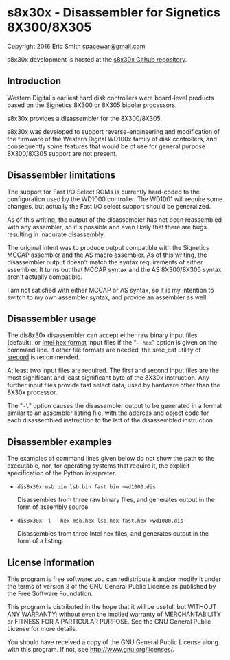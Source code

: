 # s8x30x - Disassembler for Signetics 8X300/8X305

Copyright 2016 Eric Smith <spacewar@gmail.com>

s8x30x development is hosted at the
[s8x30x Github repository](https://github.com/brouhaha/s8x30x/).

## Introduction

Western Digital's earliest hard disk controllers were board-level
products based on the Signetics 8X300 or 8X305 bipolar processors.

s8x30x provides a disassembler for the 8X300/8X305.

s8x30x was developed to support reverse-engineering and modification of
the firmware of the Western Digital WD100x family of disk controllers,
and consequently some features that would be of use for general purpose
8X300/8X305 support are not present.

## Disassembler limitations

The support for Fast I/O Select ROMs is currently hard-coded to the
configuration used by the WD1000 controller. The WD1001 will require
some changes, but actually the Fast I/O select support should be
generalized.

As of this writing, the output of the disassembler has not been
reassembled with any assembler, so it's possible and even likely that
there are bugs resulting in inacurate disassembly.

The original intent was to produce output compatible with the
Signetics MCCAP assembler and the AS macro assembler.  As of this
writing, the disassembler output doesn't match the syntax requirements
of either sssembler. It turns out that MCCAP syntax and the AS
8X300/8X305 syntax aren't actually compatible.

I am not satisfied with either MCCAP or AS syntax, so it is my intention
to switch to my own assembler syntax, and provide an assembler as well.

## Disassembler usage

The dis8x30x disassembler can accept either raw binary input files
(default), or
[Intel hex format](https://en.wikipedia.org/wiki/Intel_HEX)
input files if the "`--hex`" option is given
on the command line.  If other file formats are needed, the srec_cat
utility of [srecord](http://srecord.sourceforge.net/) is recommended.

At least two input files are required.  The first and second input
files are the most significant and least significant byte of the
8X30x instruction. Any further input files provide fast select data,
used by hardware other than the 8X30x processor.

The "`-l`" option causes the disassembler output to be generated in
a format similar to an assembler listing file, with the address and
object code for each disassembled instruction to the left of the
disassembled instruction.

## Disassembler examples

The examples of command lines given below do not show the path to the
executable, nor, for operating systems that require it, the explicit
specification of the Python interpreter.


* `dis8x30x msb.bin lsb.bin fast.bin >wd1000.dis`

  Disassembles from three raw binary files, and
  generates output in the form of assembly source

* `dis8x30x -l --hex msb.hex lsb.hex fast.hex >wd1000.dis`

  Disassembles from three Intel hex files, and
  generates output in the form of a listing.

## License information

This program is free software: you can redistribute it and/or modify
it under the terms of version 3 of the GNU General Public License
as published by the Free Software Foundation.

This program is distributed in the hope that it will be useful,
but WITHOUT ANY WARRANTY; without even the implied warranty of
MERCHANTABILITY or FITNESS FOR A PARTICULAR PURPOSE.  See the
GNU General Public License for more details.

You should have received a copy of the GNU General Public License
along with this program.  If not, see <http://www.gnu.org/licenses/>.

